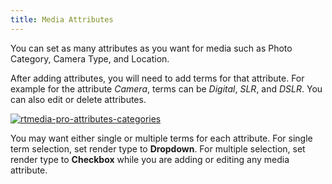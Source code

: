 ```yaml
---
title: Media Attributes
---
```


You can set as many attributes as you want for media such as Photo Category, Camera Type, and Location.

After adding attributes, you will need to add terms for that attribute. For example for the attribute *Camera*, terms can be *Digital*, *SLR*, and *DSLR*. You can also edit or delete attributes.

[![rtmedia-pro-attributes-categories](http://docs.rtcamp.com/wp-content/uploads/2014/08/rtmedia-pro-attributes-categories.png)](http://docs.rtcamp.com/wp-content/uploads/2014/08/rtmedia-pro-attributes-categories.png)

You may want either single or multiple terms for each attribute. For single term selection, set render type to **Dropdown**. For multiple selection, set render type to **Checkbox** while you are adding or editing any media attribute.
